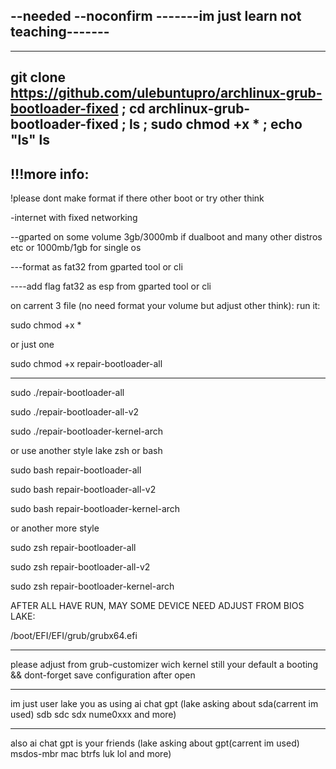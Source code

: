 --needed --noconfirm
-------im just learn not teaching-------
-

---------------------------------------------
git clone https://github.com/ulebuntupro/archlinux-grub-bootloader-fixed ; cd archlinux-grub-bootloader-fixed ; ls ; sudo chmod +x * ; echo "ls" ls
---------------------------------------------


!!!more info:
-------------



!please dont make format if there other boot or try other think

-internet with fixed networking

--gparted on some volume 3gb/3000mb if dualboot and many other distros etc or 1000mb/1gb for single os

---format as fat32 from gparted tool or cli

----add flag fat32 as esp from gparted tool or cli




on carrent 3 file (no need format your volume but adjust other think):
run it:

sudo chmod +x *

or just one

sudo chmod +x repair-bootloader-all

----------------------------------------
sudo ./repair-bootloader-all


sudo ./repair-bootloader-all-v2


sudo ./repair-bootloader-kernel-arch


or use another style lake zsh or bash

sudo bash repair-bootloader-all

sudo bash repair-bootloader-all-v2

sudo bash repair-bootloader-kernel-arch


or another more style


sudo zsh repair-bootloader-all

sudo zsh repair-bootloader-all-v2

sudo zsh repair-bootloader-kernel-arch

AFTER ALL HAVE RUN, MAY SOME DEVICE NEED ADJUST FROM BIOS LAKE:

/boot/EFI/EFI/grub/grubx64.efi
___________________________________________
please adjust from grub-customizer wich kernel still your default a booting && dont-forget save configuration after open
___________________________________________
im just user lake you as using ai chat gpt (lake asking about sda(carrent im used) sdb sdc sdx nume0xxx and more)
___________________________________________
also ai chat gpt is your friends (lake asking about gpt(carrent im used) msdos-mbr mac btrfs luk lol and more)
